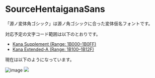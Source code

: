 # SourceHentaiganaSans

「源ノ変体角ゴシック」は源ノ角ゴシックに合った変体仮名フォントです。

対応予定の文字コード範囲は以下のとおりです。

- [Kana Supplement (Range: 1B000–1B0FF)](https://www.unicode.org/charts/PDF/U1B000.pdf)
- [Kana Extended-A (Range: 1B100–1B12F)](https://www.unicode.org/charts/PDF/U1B100.pdf)

現在は以下のようになっています。

![image](https://user-images.githubusercontent.com/18415838/216066728-ed585cae-9180-4410-9232-6eb9852ad5e6.png)
![](https://pbs.twimg.com/media/Fml88CKaAAAm0zb?format=jpg&name=4096x4096)
